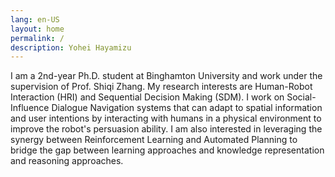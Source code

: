 ```yaml
---
lang: en-US
layout: home
permalink: /
description: Yohei Hayamizu
---
```


I am a 2nd-year Ph.D. student at Binghamton University and work under the supervision of Prof. Shiqi Zhang.
My research interests are Human-Robot Interaction (HRI) and Sequential Decision Making (SDM).
I work on Social-Influence Dialogue Navigation systems that can adapt to spatial information and user intentions by interacting with humans in a
physical environment to improve the robot's persuasion ability.
I am also interested in leveraging the synergy between Reinforcement Learning and Automated Planning to bridge the gap between learning approaches and knowledge representation and reasoning approaches.

